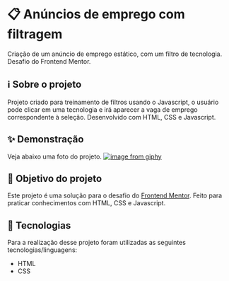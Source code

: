 
# 📋 Anúncios de emprego com filtragem

Criação de um anúncio de emprego estático, com um filtro de tecnologia. Desafio do Frontend Mentor.

## ℹ Sobre o projeto 
Projeto criado para treinamento de filtros usando o Javascript, o usuário pode clicar em uma tecnologia e irá aparecer a vaga de emprego correspondente à seleção. Desenvolvido com HTML, CSS e Javascript.

## ✨ Demonstração    
Veja abaixo uma foto do projeto.
[![image from giphy]()]()

## 🎯 Objetivo do projeto
Este projeto é uma solução para o desafio do [Frontend Mentor](https://www.frontendmentor.io/challenges/job-listings-with-filtering-ivstIPCt). 
Feito para praticar conhecimentos com HTML, CSS e Javascript.

## 🤖 Tecnologias 
Para a realização desse projeto foram utilizadas as seguintes tecnologias/linguagens: 
- HTML
- CSS


